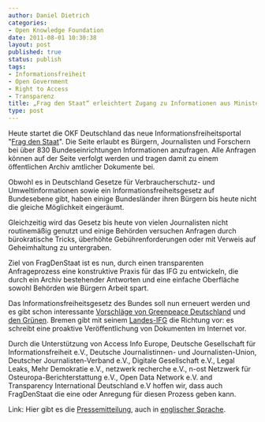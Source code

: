 ```yaml
---
author: Daniel Dietrich
categories:
- Open Knowledge Foundation
date: 2011-08-01 10:30:38
layout: post
published: true
status: publish
tags:
- Informationsfreiheit
- Open Government
- Right to Access
- Transparenz
title: „Frag den Staat“ erleichtert Zugang zu Informationen aus Ministerien und Behörden
type: post
---
```


Heute startet die OKF Deutschland das neue Informationsfreiheitsportal "[Frag den Staat](http://fragdenstaat.de)". Die Seite erlaubt es Bürgern, Journalisten und Forschern bei über 830 Bundeseinrichtungen Informationen anzufragen. Alle Anfragen können auf der Seite verfolgt werden und tragen damit zu einem öffentlichen Archiv amtlicher Dokumente bei.

Obwohl es in Deutschland Gesetze für Verbraucherschutz- und Umweltinformationen sowie ein Informationsfreiheitsgesetz auf Bundesebene gibt, haben einige Bundesländer ihren Bürgern bis heute nicht die gleiche Möglichkeit eingeräumt. 

Gleichzeitig wird das Gesetz bis heute von vielen Journalisten nicht routinemäßig genutzt und einige Behörden versuchen Anfragen durch bürokratische Tricks, überhöhte Gebührenforderungen oder mit Verweis auf Geheimhaltung zu untergraben.

Ziel von FragDenStaat ist es nun, durch einen transparenten Anfrageprozess eine konstruktive Praxis für das IFG zu entwickeln, die durch ein Archiv bestehender Antworten und eine einfache Oberfläche sowohl Behörden wie Bürgern Arbeit spart. 

Das Informationsfreiheitsgesetz des Bundes soll nun erneuert werden und es gibt schon interessante [Vorschläge von Greenpeace Deutschland](http://www.netzwerkrecherche.de/files/nr-buergerinformationsgesetz-factsheet.pdf) und [den Grünen](http://www.gruenes-blog.de/buergerbeteiligung/?p=299). Bremen gibt mit seinem [Landes-IFG](http://www.informationsfreiheit-bremen.de/) die Richtung vor: es schreibt eine proaktive Veröffentlichung von Dokumenten im Internet vor.

Durch die Unterstützung von Access Info Europe, Deutsche Gesellschaft für Informationsfreiheit e.V., Deutsche Journalistinnen- und Journalisten-Union, Deutscher Journalisten-Verband e.V., Digitale Gesellschaft e.V., Legal Leaks, Mehr Demokratie e.V., netzwerk recherche e.V., n-ost Netzwerk für Osteuropa-Berichterstattung e.V., Open Data Network e.V. and Transparency International Deutschland e.V hoffen wir, dass auch FragDenStaat die eine oder Anregung für diesen Prozess geben kann.

Link: Hier gibt es die [Pressemitteilung](http://okfn.de/files/2011/08/FragdenStaat-Pressemitteilung.pdf), auch in [englischer Sprache](http://okfn.de/files/2011/08/FragdenStaat-PressReleaseEN.pdf).